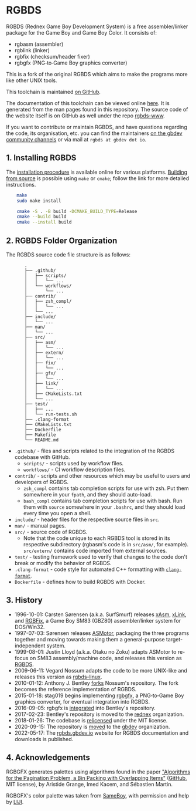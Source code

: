 # RGBDS

RGBDS (Rednex Game Boy Development System) is a free assembler/linker package
for the Game Boy and Game Boy Color. It consists of:

- rgbasm (assembler)
- rgblink (linker)
- rgbfix (checksum/header fixer)
- rgbgfx (PNG‐to‐Game Boy graphics converter)

This is a fork of the original RGBDS which aims to make the programs more like
other UNIX tools.

This toolchain is maintained [on GitHub](https://github.com/gbdev/rgbds).

The documentation of this toolchain can be viewed online [here](https://rgbds.gbdev.io/docs/).
It is generated from the man pages found in this repository.
The source code of the website itself is on GitHub as well under the repo
[rgbds-www](https://github.com/gbdev/rgbds-www).

If you want to contribute or maintain RGBDS, and have questions regarding the code, its
organisation, etc. you can find the maintainers [on the gbdev community channels](https://gbdev.io/chat)
or via mail at `rgbds at gbdev dot io`.

## 1. Installing RGBDS

The [installation procedure](https://rgbds.gbdev.io/install) is available
online for various platforms. [Building from source](https://rgbds.gbdev.io/install/source)
is possible using `make` or `cmake`; follow the link for more detailed instructions.

```sh
    make
    sudo make install
```

```sh
    cmake -S . -B build -DCMAKE_BUILD_TYPE=Release
    cmake --build build
    cmake --install build
```

## 2. RGBDS Folder Organization

The RGBDS source code file structure is as follows:

```
       .
       ├── .github/
       │   ├── scripts/
       │   │   └── ...
       │   └── workflows/
       │       └── ...
       ├── contrib/
       │   ├── zsh_compl/
       │   │   └── ...
       │   └── ...
       ├── include/
       │   └── ...
       ├── man/
       │   └── ...
       ├── src/
       │   ├── asm/
       │   │   └── ...
       │   ├── extern/
       │   │   └── ...
       │   ├── fix/
       │   │   └── ...
       │   ├── gfx/
       │   │   └── ...
       │   ├── link/
       │   │   └── ...
       │   ├── CMakeLists.txt
       │   └── ...
       ├── test/
       │   ├── ...
       │   └── run-tests.sh
       ├── .clang-format
       ├── CMakeLists.txt
       ├── Dockerfile
       ├── Makefile
       └── README.md
```

- `.github/` - files and scripts related to the integration of the RGBDS codebase with
  GitHub.
  * `scripts/` - scripts used by workflow files.
  * `workflows/` - CI workflow description files.
- `contrib/` - scripts and other resources which may be useful to users and developers of
  RGBDS.
  * `zsh_compl` contains tab completion scripts for use with zsh. Put them somewhere in
    your `fpath`, and they should auto-load.
  * `bash_compl` contains tab completion scripts for use with bash. Run them with `source`
    somewhere in your `.bashrc`, and they should load every time you open a shell.
- `include/` - header files for the respective source files in `src`.
- `man/` - manual pages.
- `src/` - source code of RGBDS.
  * Note that the code unique to each RGBDS tool is stored in its respective subdirectory
    (rgbasm's code is in `src/asm/`, for example). `src/extern/` contains code imported from
    external sources.
- `test/` - testing framework used to verify that changes to the code don't break or
  modify the behavior of RGBDS.
- `.clang-format` - code style for automated C++ formatting with
  [`clang-format`](https://clang.llvm.org/docs/ClangFormat.html).
- `Dockerfile` - defines how to build RGBDS with Docker.

## 3. History

- 1996-10-01: Carsten Sørensen (a.k.a. SurfSmurf) releases
  [xAsm](http://otakunozoku.com/RGBDSdocs/asm.htm),
  [xLink](http://otakunozoku.com/RGBDSdocs/link.htm), and
  [RGBFix](http://otakunozoku.com/RGBDSdocs/fix.htm),
  a Game Boy SM83 (GBZ80) assembler/linker system for DOS/Win32.
- 1997-07-03: Sørensen releases [ASMotor](http://otakunozoku.com/RGBDSdocs/geninfo.htm),
  packaging the three programs together and moving towards making them a
  general-purpose target-independent system.
- 1999-08-01: Justin Lloyd (a.k.a. Otaku no Zoku) adapts ASMotor to re-focus
  on SM83 assembly/machine code, and releases this version as
  [RGBDS](http://otakunozoku.com/rednex-gameboy-development-system/).
- 2009-06-11: Vegard Nossum adapts the code to be more UNIX-like and releases
  this version as [rgbds-linux](https://github.com/vegard/rgbds-linux).
- 2010-01-12: Anthony J. Bentley [forks](https://github.com/bentley) Nossum's
  repository. The fork becomes the reference implementation of RGBDS.
- 2015-01-18: stag019 begins implementing [rgbgfx](https://github.com/stag019/rgbgfx),
  a PNG‐to‐Game Boy graphics converter, for eventual integration into RGBDS.
- 2016-09-05: rgbgfx is [integrated](https://github.com/gbdev/rgbds/commit/c3c31138ddbd8680d4e67957e387f2816798a71b)
  into Bentley's repository.
- 2017-02-23: Bentley's repository is moved to the [rednex](https://github.com/rednex)
  organization.
- 2018-01-26: The codebase is [relicensed](https://github.com/gbdev/rgbds/issues/128)
  under the MIT license.
- 2020-09-15: The repository is [moved](https://github.com/gbdev/rgbds/issues/567)
  to the [gbdev](https://github.com/gbdev) organization.
- 2022-05-17: The [rgbds.gbdev.io](https://rgbds.gbdev.io) website for RGBDS
  documentation and downloads is published.

## 4. Acknowledgements

RGBGFX generates palettes using algorithms found in the paper
["Algorithms for the Pagination Problem, a Bin Packing with Overlapping Items"](https://arxiv.org/abs/1605.00558)
([GitHub](https://github.com/pagination-problem/pagination), MIT license),
by Aristide Grange, Imed Kacem, and Sébastien Martin.

RGBGFX's color palette was taken from [SameBoy](https://sameboy.github.io), with permission and help
by [LIJI](https://github.com/LIJI32).
